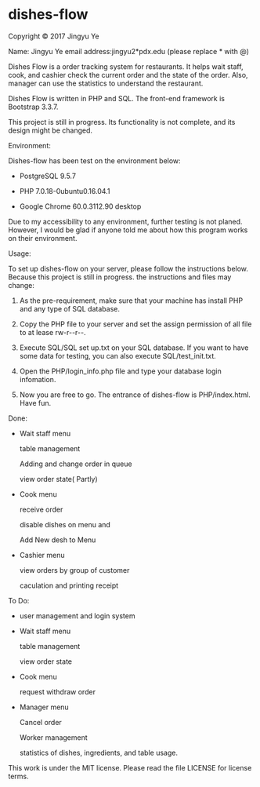 # dishes-flow

Copyright © 2017 Jingyu Ye

Name: Jingyu Ye
email address:jingyu2*pdx.edu (please replace * with @)

Dishes Flow is a order tracking system for restaurants. It helps wait staff, cook, and cashier check the current order and the state of the order. Also, manager can use the statistics to understand the restaurant.

Dishes Flow is written in PHP and SQL. The front-end framework is Bootstrap 3.3.7.

This project is still in progress. Its functionality is not complete, and its design might be changed.

Environment:

Dishes-flow has been test on the environment below:

* PostgreSQL 9.5.7

* PHP 7.0.18-0ubuntu0.16.04.1

* Google Chrome 60.0.3112.90 desktop

Due to my accessibility to any environment, further testing is not planed. However, I would be glad if anyone told me about how this program works on their environment.

Usage:

To set up dishes-flow on your server, please follow the instructions below. Because this project is still in progress. the instructions and files may change:

1. As the pre-requirement, make sure that your machine has install PHP and any type of SQL database.

2. Copy the PHP file to your server and set the assign permission of all file to at lease rw-r--r--.

3. Execute SQL/SQL set up.txt on your SQL database. If you want to have some data for testing, you can also execute SQL/test_init.txt.

4. Open the PHP/login_info.php file and type your database login infomation.

5. Now you are free to go. The entrance of dishes-flow is PHP/index.html. Have fun.

Done:

* Wait staff menu

    table management
    
    Adding and change order in queue
    
    view order state( Partly)

* Cook menu

    receive order
    
    disable dishes on menu and 
    
    Add New desh to Menu
    
    
* Cashier menu

    view orders by group of customer
    
    caculation and printing receipt
    
    
To Do:

* user management and login system

* Wait staff menu

    table management
    
    view order state
    
* Cook menu
    
    request withdraw order
    
* Manager menu

    Cancel order
    
    Worker management
    
    statistics of dishes, ingredients, and table usage.
    
This work is under the MIT license. Please read the file LICENSE for license terms.
